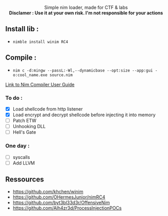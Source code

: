 <p align="center">
Simple nim loader, made for CTF & labs
<br>
<strong>Disclamer : Use it at your own risk. I'm not responsible for your actions</strong>
</p>

## Install lib :
- ``nimble install winim RC4``

## Compile :
- ``nim c -d:mingw --passL:-Wl,--dynamicbase --opt:size --app:gui -o:cool_name.exe source.nim``

[Link to Nim Compiler User Guide](https://nim-lang.org/docs/nimc.html)

### To do :
- [x] Load shellcode from http listener
- [x] Load encrypt and decrypt shellcode before injecting it into memory
- [ ] Patch ETW
- [ ] Unhooking DLL
- [ ] Hell's Gate

### One day :
- [ ] syscalls
- [ ] Add LLVM

## Ressources 
- https://github.com/khchen/winim
- https://github.com/OHermesJunior/nimRC4
- https://github.com/byt3bl33d3r/OffensiveNim
- https://github.com/Alh4zr3d/ProcessInjectionPOCs

